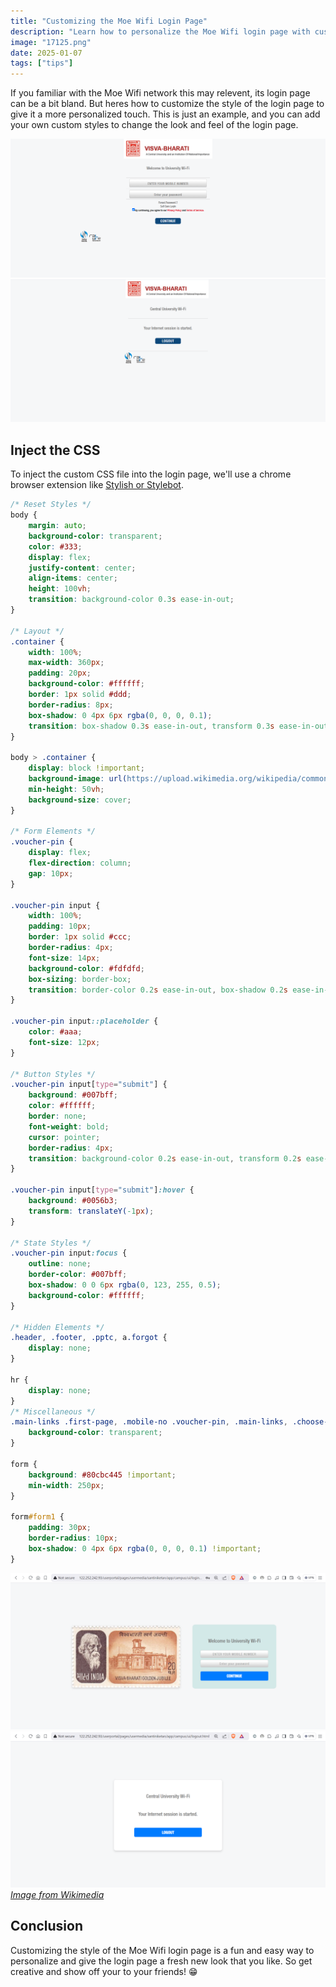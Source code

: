 ```yaml
---
title: "Customizing the Moe Wifi Login Page"
description: "Learn how to personalize the Moe Wifi login page with custom styles and layouts."
image: "17125.png"
date: 2025-01-07
tags: ["tips"]
---
```

 
If you familiar with the Moe Wifi network this may relevent, its login page can be a bit bland. But heres how to customize the style of the login page to give it a more personalized touch. This is just an example, and you can add your own custom styles to change the look and feel of the login page.

![Visva-Bharati Central University MoE Wi-Fi Login Page](17125.png) 
![Visva-Bharati Central University MoE Wi-Fi Logout Page](27125.png) 
  

## Inject the CSS
To inject the custom CSS file into the login page, we'll use a chrome browser extension like [Stylish or Stylebot](/change-website-style-in-browser).

```css
/* Reset Styles */
body {
    margin: auto; 
    background-color: transparent;
    color: #333;
    display: flex;
    justify-content: center;
    align-items: center;
    height: 100vh;
    transition: background-color 0.3s ease-in-out;
}

/* Layout */
.container {
    width: 100%;
    max-width: 360px;
    padding: 20px;
    background-color: #ffffff;
    border: 1px solid #ddd;
    border-radius: 8px;
    box-shadow: 0 4px 6px rgba(0, 0, 0, 0.1);
    transition: box-shadow 0.3s ease-in-out, transform 0.3s ease-in-out;
}

body > .container {
    display: block !important;
    background-image: url(https://upload.wikimedia.org/wikipedia/commons/thumb/0/07/Visva-Bharati_University_1971_stamp_of_India.jpg/360px-Visva-Bharati_University_1971_stamp_of_India.jpg);
    min-height: 50vh;
    background-size: cover;
}

/* Form Elements */
.voucher-pin {
    display: flex;
    flex-direction: column;
    gap: 10px;
}

.voucher-pin input {
    width: 100%;
    padding: 10px;
    border: 1px solid #ccc;
    border-radius: 4px;
    font-size: 14px;
    background-color: #fdfdfd;
    box-sizing: border-box;
    transition: border-color 0.2s ease-in-out, box-shadow 0.2s ease-in-out;
}

.voucher-pin input::placeholder {
    color: #aaa;
    font-size: 12px;
}

/* Button Styles */
.voucher-pin input[type="submit"] {
    background: #007bff;
    color: #ffffff;
    border: none;
    font-weight: bold;
    cursor: pointer;
    border-radius: 4px;
    transition: background-color 0.2s ease-in-out, transform 0.2s ease-in-out;
}

.voucher-pin input[type="submit"]:hover {
    background: #0056b3;
    transform: translateY(-1px);
}

/* State Styles */
.voucher-pin input:focus {
    outline: none;
    border-color: #007bff;
    box-shadow: 0 0 6px rgba(0, 123, 255, 0.5);
    background-color: #ffffff;
}

/* Hidden Elements */
.header, .footer, .pptc, a.forgot {
    display: none;
}

hr {
    display: none;
}
/* Miscellaneous */
.main-links .first-page, .mobile-no .voucher-pin, .main-links, .choose-ur-plan, .voucher-pin {
    background-color: transparent;
}

form {
    background: #80cbc445 !important;
    min-width: 250px;
}

form#form1 {
    padding: 30px;
    border-radius: 10px;
    box-shadow: 0 4px 6px rgba(0, 0, 0, 0.1) !important;
}
```

![Customizing Moe Wifi Login Page: After Customization](37125.png)
![Customizing Moe Wifi Logout Page: After Customization](47125.png)
*[Image from Wikimedia](https://upload.wikimedia.org/wikipedia/commons/0/07/Visva-Bharati_University_1971_stamp_of_India.jpg)*



## Conclusion
Customizing the style of the Moe Wifi login page is a fun and easy way to personalize and give the login page a fresh new look that you like. So get creative and show off your to your friends! 😁